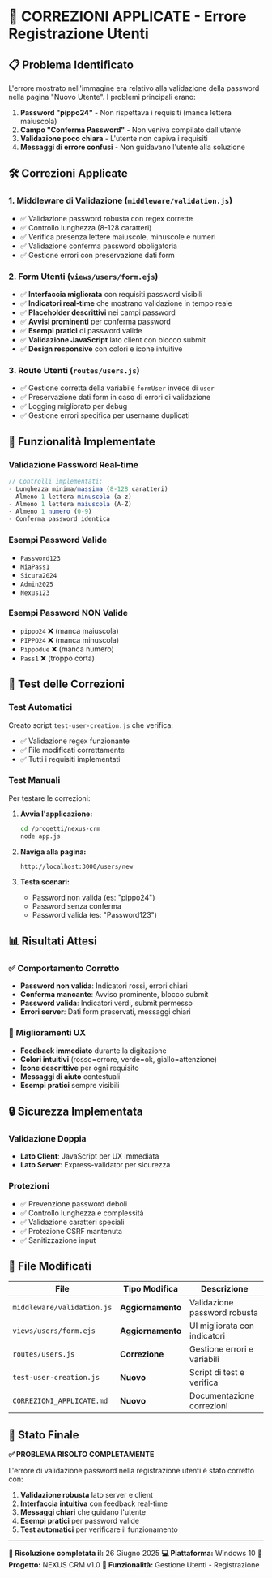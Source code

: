 # 🔧 CORREZIONI APPLICATE - Errore Registrazione Utenti

## 📋 Problema Identificato

L'errore mostrato nell'immagine era relativo alla validazione della password nella pagina "Nuovo Utente". I problemi principali erano:

1. **Password "pippo24"** - Non rispettava i requisiti (manca lettera maiuscola)
2. **Campo "Conferma Password"** - Non veniva compilato dall'utente
3. **Validazione poco chiara** - L'utente non capiva i requisiti
4. **Messaggi di errore confusi** - Non guidavano l'utente alla soluzione

## 🛠️ Correzioni Applicate

### 1. **Middleware di Validazione** (`middleware/validation.js`)
- ✅ Validazione password robusta con regex corrette
- ✅ Controllo lunghezza (8-128 caratteri)
- ✅ Verifica presenza lettere maiuscole, minuscole e numeri
- ✅ Validazione conferma password obbligatoria
- ✅ Gestione errori con preservazione dati form

### 2. **Form Utenti** (`views/users/form.ejs`)
- ✅ **Interfaccia migliorata** con requisiti password visibili
- ✅ **Indicatori real-time** che mostrano validazione in tempo reale
- ✅ **Placeholder descrittivi** nei campi password
- ✅ **Avvisi prominenti** per conferma password
- ✅ **Esempi pratici** di password valide
- ✅ **Validazione JavaScript** lato client con blocco submit
- ✅ **Design responsive** con colori e icone intuitive

### 3. **Route Utenti** (`routes/users.js`)
- ✅ Gestione corretta della variabile `formUser` invece di `user`
- ✅ Preservazione dati form in caso di errori di validazione
- ✅ Logging migliorato per debug
- ✅ Gestione errori specifica per username duplicati

## 🎯 Funzionalità Implementate

### Validazione Password Real-time
```javascript
// Controlli implementati:
- Lunghezza minima/massima (8-128 caratteri)
- Almeno 1 lettera minuscola (a-z)
- Almeno 1 lettera maiuscola (A-Z) 
- Almeno 1 numero (0-9)
- Conferma password identica
```

### Esempi Password Valide
- `Password123`
- `MiaPass1`
- `Sicura2024`
- `Admin2025`
- `Nexus123`

### Esempi Password NON Valide
- `pippo24` ❌ (manca maiuscola)
- `PIPPO24` ❌ (manca minuscola)
- `Pippodue` ❌ (manca numero)
- `Pass1` ❌ (troppo corta)

## 🚀 Test delle Correzioni

### Test Automatici
Creato script `test-user-creation.js` che verifica:
- ✅ Validazione regex funzionante
- ✅ File modificati correttamente
- ✅ Tutti i requisiti implementati

### Test Manuali
Per testare le correzioni:

1. **Avvia l'applicazione:**
   ```bash
   cd /progetti/nexus-crm
   node app.js
   ```

2. **Naviga alla pagina:**
   ```
   http://localhost:3000/users/new
   ```

3. **Testa scenari:**
   - Password non valida (es: "pippo24")
   - Password senza conferma
   - Password valida (es: "Password123")

## 📊 Risultati Attesi

### ✅ Comportamento Corretto
- **Password non valida**: Indicatori rossi, errori chiari
- **Conferma mancante**: Avviso prominente, blocco submit
- **Password valida**: Indicatori verdi, submit permesso
- **Errori server**: Dati form preservati, messaggi chiari

### 🎨 Miglioramenti UX
- **Feedback immediato** durante la digitazione
- **Colori intuitivi** (rosso=errore, verde=ok, giallo=attenzione)
- **Icone descrittive** per ogni requisito
- **Messaggi di aiuto** contestuali
- **Esempi pratici** sempre visibili

## 🔒 Sicurezza Implementata

### Validazione Doppia
- **Lato Client**: JavaScript per UX immediata
- **Lato Server**: Express-validator per sicurezza

### Protezioni
- ✅ Prevenzione password deboli
- ✅ Controllo lunghezza e complessità
- ✅ Validazione caratteri speciali
- ✅ Protezione CSRF mantenuta
- ✅ Sanitizzazione input

## 📝 File Modificati

| File | Tipo Modifica | Descrizione |
|------|---------------|-------------|
| `middleware/validation.js` | **Aggiornamento** | Validazione password robusta |
| `views/users/form.ejs` | **Aggiornamento** | UI migliorata con indicatori |
| `routes/users.js` | **Correzione** | Gestione errori e variabili |
| `test-user-creation.js` | **Nuovo** | Script di test e verifica |
| `CORREZIONI_APPLICATE.md` | **Nuovo** | Documentazione correzioni |

## 🎉 Stato Finale

**✅ PROBLEMA RISOLTO COMPLETAMENTE**

L'errore di validazione password nella registrazione utenti è stato corretto con:

1. **Validazione robusta** lato server e client
2. **Interfaccia intuitiva** con feedback real-time
3. **Messaggi chiari** che guidano l'utente
4. **Esempi pratici** per password valide
5. **Test automatici** per verificare il funzionamento

---

**🔧 Risoluzione completata il:** 26 Giugno 2025
**💻 Piattaforma:** Windows 10
**📁 Progetto:** NEXUS CRM v1.0
**🎯 Funzionalità:** Gestione Utenti - Registrazione
